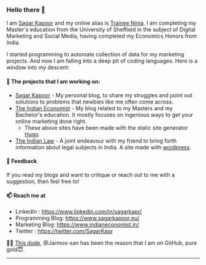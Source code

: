 
### Hello there 👋

I am [Sagar Kapoor](https://www.linkedin.com/in/sagarkapr/) and my online alias is [Trainee Ninja](https://github.com/Trainee-Ninja). I am completing my Master's education from the University of Sheffield in the subject of Digital Marketing and Social Media, having completed my Economics Honors from India. 

I started programming to automate collection of data for my marketing projects. And now I am falling into a deep pit of coding languages. Here is a window into my descent:

#### 👷 The projects that I am working on:

- [Sagar Kapoor](https://www.sagarkapoor.eu/) - My personal blog, to share my struggles and point out solutions to problems that newbies like me often come across. 
- [The Indian Economist](https://www.indianeconomist.in/) - My blog related to my Masters and my Bachelor's education. It mostly focuses on ingenious ways to get your online marketing done right.
  - These above sites have been made with the static site generator [Hugo](https://gohugo.io/). 
- [The Indian Law](https://theindianlaw.in/) - A joint endeavour with my friend to bring forth information about legal subjects in India. A site made with [wordpress](https://wordpress.org/). 

#### 💬 Feedback

If you read my blogs and want to critique or reach out to me with a suggestion, then feel free to! 

#### 📫 Reach me at

- LinkedIn : https://www.linkedin.com/in/sagarkapr/
- Programming Blog: https://www.sagarkapoor.eu/
- Marketing Blog: https://www.indianeconomist.in/
- Twitter : https://twitter.com/SagarKapr

 
 
 
👨‍🏫 [This dude](https://github.com/Jarmos-san/), @Jarmos-san has been the reason that I am on GitHub, pure gold😇.
<hr>

